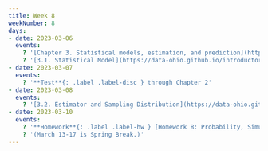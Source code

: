 ```yaml
---
title: Week 8
weekNumber: 8
days:
- date: 2023-03-06
  events:
    ? '[Chapter 3. Statistical models, estimation, and prediction](https://data-ohio.github.io/introductory-data-science/3/3_models.html)'
    ? '[3.1. Statistical Model](https://data-ohio.github.io/introductory-data-science/3/1/3_1_statistical.html)'
- date: 2023-03-07
  events:
    ? '**Test**{: .label .label-disc } through Chapter 2'
- date: 2023-03-08
  events:
    ? '[3.2. Estimator and Sampling Distribution](https://data-ohio.github.io/introductory-data-science/3/2/3_2_estimator.html)'
- date: 2023-03-10
  events:
    ? '**Homework**{: .label .label-hw } [Homework 8: Probability, Simulation, and Estimation](https://jupyterhub.academic.kube.ohio.edu/hub/user-redirect/git-pull?repo=https%3A%2F%2Fgithub.com%2Fdata-ohio%2FMATH2530_Spring22-23&urlpath=lab%2Ftree%2FMATH2530_Spring22-23%2Fhw%2Fhw08%2Fhw08.ipynb&branch=main)'
    ? '(March 13-17 is Spring Break.)'
---
```


